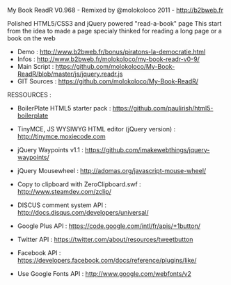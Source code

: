My Book ReadR V0.968 - Remixed by @molokoloco 2011 - http://b2bweb.fr

Polished HTML5/CSS3 and jQuery powered "read-a-book" page
This start from the idea to made a page specialy thinked for reading a long page or a book on the web

  * Demo : http://www.b2bweb.fr/bonus/piratons-la-democratie.html
  * Infos : http://www.b2bweb.fr/molokoloco/my-book-readr-v0-9/
  * Main Script : https://github.com/molokoloco/My-Book-ReadR/blob/master/js/jquery.readr.js
  * GIT Sources : https://github.com/molokoloco/My-Book-ReadR/
  
RESSOURCES :

  * BoilerPlate HTML5 starter pack : https://github.com/paulirish/html5-boilerplate
  * TinyMCE, JS WYSIWYG HTML editor (jQuery version) : http://tinymce.moxiecode.com  

  * jQuery Waypoints v1.1 : https://github.com/imakewebthings/jquery-waypoints/
  * jQuery Mousewheel : http://adomas.org/javascript-mouse-wheel/
  * Copy to clipboard with ZeroClipboard.swf : http://www.steamdev.com/zclip/

  * DISCUS comment system API : http://docs.disqus.com/developers/universal/
  * Google Plus API : https://code.google.com/intl/fr/apis/+1button/
  * Twitter API : https://twitter.com/about/resources/tweetbutton
  * Facebook API : https://developers.facebook.com/docs/reference/plugins/like/
  * Use Google Fonts API : http://www.google.com/webfonts/v2